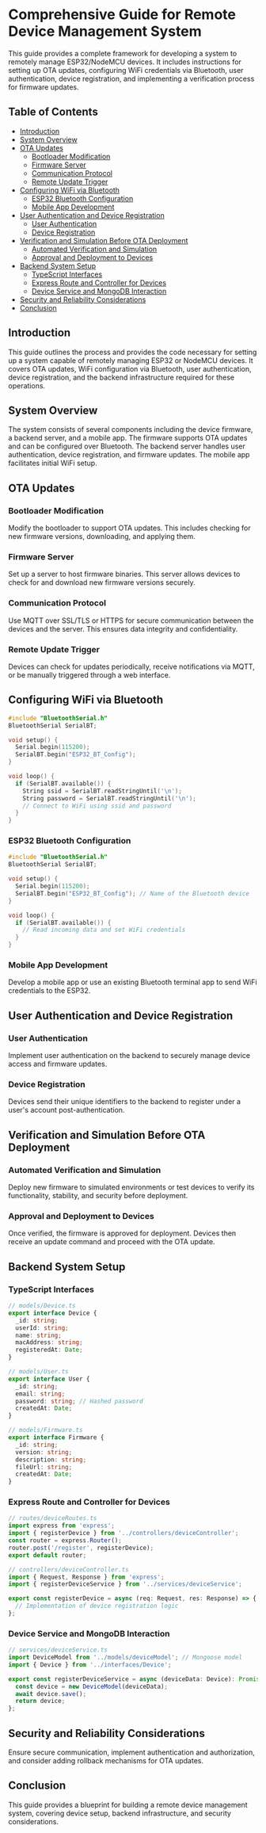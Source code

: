 
# Comprehensive Guide for Remote Device Management System

This guide provides a complete framework for developing a system to remotely manage ESP32/NodeMCU devices. It includes instructions for setting up OTA updates, configuring WiFi credentials via Bluetooth, user authentication, device registration, and implementing a verification process for firmware updates.

## Table of Contents

- [Introduction](#introduction)
- [System Overview](#system-overview)
- [OTA Updates](#ota-updates)
  - [Bootloader Modification](#bootloader-modification)
  - [Firmware Server](#firmware-server)
  - [Communication Protocol](#communication-protocol)
  - [Remote Update Trigger](#remote-update-trigger)
- [Configuring WiFi via Bluetooth](#configuring-wifi-via-bluetooth)
  - [ESP32 Bluetooth Configuration](#esp32-bluetooth-configuration)
  - [Mobile App Development](#mobile-app-development)
- [User Authentication and Device Registration](#user-authentication-and-device-registration)
  - [User Authentication](#user-authentication)
  - [Device Registration](#device-registration)
- [Verification and Simulation Before OTA Deployment](#verification-and-simulation-before-ota-deployment)
  - [Automated Verification and Simulation](#automated-verification-and-simulation)
  - [Approval and Deployment to Devices](#approval-and-deployment-to-devices)
- [Backend System Setup](#backend-system-setup)
  - [TypeScript Interfaces](#typescript-interfaces)
  - [Express Route and Controller for Devices](#express-route-and-controller-for-devices)
  - [Device Service and MongoDB Interaction](#device-service-and-mongodb-interaction)
- [Security and Reliability Considerations](#security-and-reliability-considerations)
- [Conclusion](#conclusion)

## Introduction

This guide outlines the process and provides the code necessary for setting up a system capable of remotely managing ESP32 or NodeMCU devices. It covers OTA updates, WiFi configuration via Bluetooth, user authentication, device registration, and the backend infrastructure required for these operations.

## System Overview

The system consists of several components including the device firmware, a backend server, and a mobile app. The firmware supports OTA updates and can be configured over Bluetooth. The backend server handles user authentication, device registration, and firmware updates. The mobile app facilitates initial WiFi setup.

## OTA Updates

### Bootloader Modification

Modify the bootloader to support OTA updates. This includes checking for new firmware versions, downloading, and applying them.

### Firmware Server

Set up a server to host firmware binaries. This server allows devices to check for and download new firmware versions securely.

### Communication Protocol

Use MQTT over SSL/TLS or HTTPS for secure communication between the devices and the server. This ensures data integrity and confidentiality.

### Remote Update Trigger

Devices can check for updates periodically, receive notifications via MQTT, or be manually triggered through a web interface.

## Configuring WiFi via Bluetooth
```cpp
#include "BluetoothSerial.h"
BluetoothSerial SerialBT;

void setup() {
  Serial.begin(115200);
  SerialBT.begin("ESP32_BT_Config");
}

void loop() {
  if (SerialBT.available()) {
    String ssid = SerialBT.readStringUntil('\n');
    String password = SerialBT.readStringUntil('\n');
    // Connect to WiFi using ssid and password
  }
}

```

### ESP32 Bluetooth Configuration

```cpp
#include "BluetoothSerial.h"
BluetoothSerial SerialBT;

void setup() {
  Serial.begin(115200);
  SerialBT.begin("ESP32_BT_Config"); // Name of the Bluetooth device
}

void loop() {
  if (SerialBT.available()) {
    // Read incoming data and set WiFi credentials
  }
}
```

### Mobile App Development

Develop a mobile app or use an existing Bluetooth terminal app to send WiFi credentials to the ESP32.

## User Authentication and Device Registration

### User Authentication

Implement user authentication on the backend to securely manage device access and firmware updates.

### Device Registration

Devices send their unique identifiers to the backend to register under a user's account post-authentication.

## Verification and Simulation Before OTA Deployment

### Automated Verification and Simulation

Deploy new firmware to simulated environments or test devices to verify its functionality, stability, and security before deployment.

### Approval and Deployment to Devices

Once verified, the firmware is approved for deployment. Devices then receive an update command and proceed with the OTA update.

## Backend System Setup

### TypeScript Interfaces

```typescript
// models/Device.ts
export interface Device {
  _id: string;
  userId: string;
  name: string;
  macAddress: string;
  registeredAt: Date;
}

// models/User.ts
export interface User {
  _id: string;
  email: string;
  password: string; // Hashed password
  createdAt: Date;
}

// models/Firmware.ts
export interface Firmware {
  _id: string;
  version: string;
  description: string;
  fileUrl: string;
  createdAt: Date;
}

```

### Express Route and Controller for Devices

```typescript
// routes/deviceRoutes.ts
import express from 'express';
import { registerDevice } from '../controllers/deviceController';
const router = express.Router();
router.post('/register', registerDevice);
export default router;

// controllers/deviceController.ts
import { Request, Response } from 'express';
import { registerDeviceService } from '../services/deviceService';

export const registerDevice = async (req: Request, res: Response) => {
  // Implementation of device registration logic
};

```

### Device Service and MongoDB Interaction

```typescript
// services/deviceService.ts
import DeviceModel from '../models/deviceModel'; // Mongoose model
import { Device } from '../interfaces/Device';

export const registerDeviceService = async (deviceData: Device): Promise<Device> => {
  const device = new DeviceModel(deviceData);
  await device.save();
  return device;
};

```

## Security and Reliability Considerations

Ensure secure communication, implement authentication and authorization, and consider adding rollback mechanisms for OTA updates.

## Conclusion

This guide provides a blueprint for building a remote device management system, covering device setup, backend infrastructure, and security considerations.
